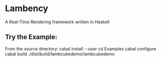 Lambency
========

A Real-Time Rendering framework written in Haskell

Try the Example:
--------

From the source directory:
    cabal install --user
    cd Examples
    cabal configure
    cabal build
    ./dist/build/lambcubedemo/lambcubedemo
